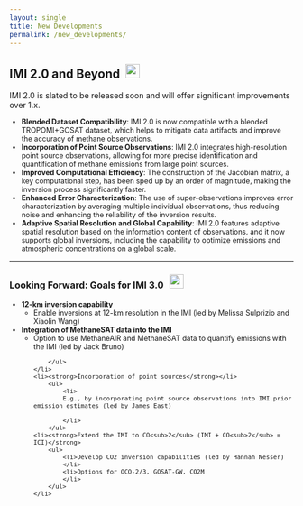 ```yaml
---
layout: single
title: New Developments
permalink: /new_developments/
---
```


 <h2 id = "new_developments">IMI 2.0 and Beyond<span><img src = "https://raw.githubusercontent.com/FortAwesome/Font-Awesome/6.x/svgs/solid/rocket.svg" style = "height: 25px; width: 25px; margin-left: 10px;"></span></h2>

IMI 2.0 is slated to be released soon and will offer significant improvements over 1.x.

<ul style = "font-size: 0.9em">
            <li><strong>Blended Dataset Compatibility</strong>: IMI 2.0 is now compatible with a blended TROPOMI+GOSAT dataset, which helps to mitigate data artifacts and improve the accuracy of methane observations.</li>
            <li><strong>Incorporation of Point Source Observations</strong>: IMI 2.0 integrates high-resolution point source observations, allowing for more precise identification and quantification of methane emissions from large point sources.</li>
            <li><strong>Improved Computational Efficiency</strong>: The construction of the Jacobian matrix, a key computational step, has been sped up by an order of magnitude, making the inversion process significantly faster.</li>
            <li><strong>Enhanced Error Characterization</strong>: The use of super-observations improves error characterization by averaging multiple individual observations, thus reducing noise and enhancing the reliability of the inversion results.</li>
            <li><strong>Adaptive Spatial Resolution and Global Capability</strong>: IMI 2.0 features adaptive spatial resolution based on the information content of observations, and it now supports global inversions, including the capability to optimize emissions and atmospheric concentrations on a global scale.</li>
        </ul>

<hr>

<h3>Looking Forward: Goals for IMI 3.0<span><img src = "https://raw.githubusercontent.com/FortAwesome/Font-Awesome/6.x/svgs/solid/arrow-trend-up.svg" style = "height: 25px; width: 25px; margin-bottom: 5px; margin-left: 10px;"></span></h3>
<ul style = "font-size: 0.9em">
    <li><strong>12-km inversion capability</strong>
        <ul>
            <li>Enable inversions at 12-km resolution in the IMI (led by Melissa Sulprizio and Xiaolin Wang)
            </li>
        </ul>
    </li>
    <li><strong>Integration of MethaneSAT data into the IMI</strong>
        <ul>
            <li>Option to use MethaneAIR and MethaneSAT data to quantify emissions with the IMI (led by Jack Bruno)
            </li>

        </ul>
    </li>
    <li><strong>Incorporation of point sources</strong></li>
        <ul>
            <li>
            E.g., by incorporating point source observations into IMI prior emission estimates (led by James East)

            </li>
        </ul>
    <li><strong>Extend the IMI to CO<sub>2</sub> (IMI + CO<sub>2</sub> = ICI)</strong>
        <ul>
            <li>Develop CO2 inversion capabilities (led by Hannah Nesser)
            </li>
            <li>Options for OCO-2/3, GOSAT-GW, CO2M
            </li>
        </ul>
    </li>

</ul>
